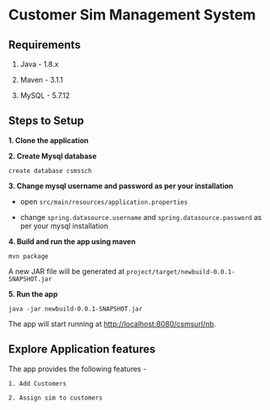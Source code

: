 # Customer Sim Management System


## Requirements

1. Java - 1.8.x

2. Maven - 3.1.1

3. MySQL - 5.7.12    

## Steps to Setup

**1. Clone the application**



**2. Create Mysql database**

```
create database csmssch
```

**3. Change mysql username and password as per your installation**

+ open `src/main/resources/application.properties`

+ change `spring.datasource.username` and `spring.datasource.password` as per your mysql installation


**4. Build and run the app using maven**

```
mvn package
```

A new JAR file will be generated at `project/target/newbuild-0.0.1-SNAPSHOT.jar` 

**5. Run the app**

```
java -jar newbuild-0.0.1-SNAPSHOT.jar
```

The app will start running at <http://localhost:8080/csmsurl/nb>.

## Explore Application features

The app provides the following features -

	1. Add Customers
	
	2. Assign sim to customers

